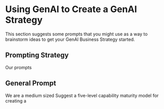 # Using GenAI to Create a GenAI Strategy

This section suggests some prompts that you might
use as a way to brainstorm ideas to get your
GenAI Business Strategy started.

## Prompting Strategy

Our prompts 

## General Prompt

We are a medium sized
Suggest a five-level capability maturity model for creating a